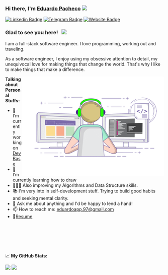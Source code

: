 ### Hi there, I'm <a href="https://www.linkedin.com/in/edoapp/" target="_blank">Eduardo Pacheco</a> <img src="https://media.giphy.com/media/hvRJCLFzcasrR4ia7z/giphy.gif" width="25px">

[![Linkedin Badge](https://img.shields.io/badge/-LinkedIn-0e76a8?style=flat-square&logo=Linkedin&logoColor=white)](https://www.linkedin.com/in/edoapp/)
[![Telegram Badge](https://img.shields.io/badge/-Telegram-0088cc?style=flat-square&logo=Telegram&logoColor=white)](https://t.me/EdoAP)
[![Website Badge](https://img.shields.io/badge/Resume-3b5998?style=flat-square&logo=google-chrome&logoColor=white)](https://drive.google.com/file/d/18Z5-RLX2yxXbB8dehv8RLNx1iBHhfW3M/view?usp=sharing)
<!-- [![Twitter Badge](https://img.shields.io/badge/-Twitter-00acee?style=flat-square&logo=Twitter&logoColor=white)](https://twitter.com/GKassym) -->
<!-- [![Instagram Badge](https://img.shields.io/badge/-Instagram-e4405f?style=flat-square&logo=Instagram&logoColor=white)](https://instagram.com/gkassym/) -->
<!-- [![Medium Badge](https://img.shields.io/badge/medium-%2312100E.svg?&style=for-square&logo=medium&logoColor=white)](https://gapur-kassym.medium.com/)  --> 

### Glad to see you here! &nbsp; ![](https://visitor-badge.glitch.me/badge?page_id=EdoAPP.EdoAPP)

I am a full-stack software engineer. I love programming, working out and traveling.

As a software engineer, I enjoy using my obsessive attention to detail, my unequivocal love for making things that change the world. That's why I like to make things that make a difference.

<img align="right" alt="GIF" src="https://github.com/EdoAPP/EdoAPP/blob/main/coding.gif?raw=true" width="450" height="316" />

**Talking about Personal Stuffs:**

- 🔭 I’m currently working on [DevBase](https://devbase.us/)
- 🌱 I’m currently learning how to draw
- 👨🏻‍💻 Also improving my Algorithms and Data Structure skills.
- 📚 I'm very into in self-development stuff. Trying to build good habits and seeking mental clarity.
- 💬 Ask me about anything and I'd be happy to lend a hand!
- 📫 How to reach me: eduardoapp.97@gmail.com
- 📝[Resume](https://drive.google.com/file/d/18Z5-RLX2yxXbB8dehv8RLNx1iBHhfW3M/view?usp=sharing)

<p>&nbsp;</p>
<p>&nbsp;</p>
<p>&nbsp;</p>

📈 **My GitHub Stats:**

<p>
  <img height="165em" src="https://github-readme-stats.vercel.app/api?username=EdoAPP&show_icons=true&hide_border=true&&count_private=true&include_all_commits=false&theme=dracula" />
  <img  height="165em" src="https://github-readme-stats.vercel.app/api/top-langs/?username=EdoAPP&show_icons=true&hide_border=true&layout=compact&langs_count=8&theme=dracula&"/>
</p>


